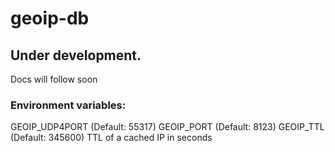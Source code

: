 # geoip-db

## Under development. 

Docs will follow soon

### Environment variables:

GEOIP_UDP4PORT (Default: 55317)
GEOIP_PORT (Default: 8123) 
GEOIP_TTL (Default: 345600) TTL of a cached IP in seconds

